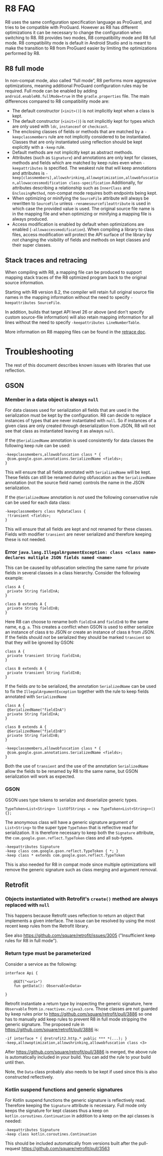 # R8 FAQ

R8 uses the same configuration specification language as ProGuard, and tries to
be compatible with ProGuard. However as R8 has different optimizations it can be
necessary to change the configuration when switching to R8. R8 provides two
modes, R8 compatibility mode and R8 full mode. R8 compatibility mode is default
in Android Studio and is meant to make the transition to R8 from ProGuard easier
by limiting the optimizations performed by R8.

## R8 full mode
In non-compat mode, also called “full mode”, R8 performs more aggressive
optimizations, meaning additional ProGuard configuration rules may be required.
Full mode can be enabled by adding `android.enableR8.fullMode=true` in the
`gradle.properties` file. The main differences compared to R8 compatibility mode
are:

- The default constructor (`<init>()`) is not implicitly kept when a class is
kept.
- The default constructor (`<init>()`) is not implicitly kept for types which
are only used with `ldc`, `instanceof` or `checkcast`.
- The enclosing classes of fields or methods that are matched by a
`-keepclassmembers` rule are not implicitly considered to be instantiated.
Classes that are only instantiated using reflection should be kept explicitly
with a `-keep` rule.
- Default methods are not implicitly kept as abstract methods.
- Attributes (such as `Signature`) and annotations are only kept for classes,
methods and fields which are matched by keep rules even when `-keepattributes`
is specified. The weakest rule that will keep annotations and attributes is 
`-keep[classmembers],allowshrinking,allowoptimization,allowobfuscation,allowaccessmodification class-specification`
Additionally, for attributes describing a relationship such as `InnerClass` and
`EnclosingMethod`, non-compat mode requires both endpoints being kept.
- When optimizing or minifying the `SourceFile` attribute will always be
rewritten to `SourceFile` unless `-renamesourcefileattribute` is used in which
case the provided value is used. The original source file name is in the mapping
file and when optimizing or minifying a mapping file is always produced.
- Access modification is enabled by default when optimizations are enabled
(`-allowaccessmodification`). When compiling a library to class files, access
modification will protect the API surface of the library by *not* changing the
visibility of fields and methods on kept classes and their super classes.

## Stack traces and retracing
When compiling with R8, a mapping file can be produced to support mapping stack
traces of the R8 optimized program back to the original source information.

Starting with R8 version 8.2, the compiler will retain full original source file
names in the mapping information without the need to specify
`-keepattributes SourceFile`.

In addition, builds that target API level 26 or above (and don't specify custom
source-file information) will also retain mapping information for all lines
without the need to specify `-keepattributes LineNumberTable`.

More information on R8 mapping files can be found in the [retrace doc](doc/retrace.md).

# Troubleshooting

The rest of this document describes known issues with libraries that use
reflection.

## GSON

### Member in a data object is always `null`

For data classes used for serialization all fields that are used in the
serialization must be kept by the configuration. R8 can decide to replace
instances of types that are never instantiated with `null`. So if instances of a
given class are only created through deserialization from JSON, R8 will not see
that class as instantiated leaving it as always `null`.

If the `@SerializedName` annotation is used consistently for data classes the
following keep rule can be used:

```
-keepclassmembers,allowobfuscation class * {
 @com.google.gson.annotations.SerializedName <fields>;
}
```

This will ensure that all fields annotated with `SerializedName` will be
kept. These fields can still be renamed during obfuscation as the
`SerializedName` annotation (not the source field name) controls the name in the
JSON serialization.

If the `@SerializedName` annotation is _not_ used the following conservative
rule can be used for each data class:

```
-keepclassmembers class MyDataClass {
 !transient <fields>;
}
```

This will ensure that all fields are kept and not renamed for these
classes. Fields with modifier `transient` are never serialized and therefore
keeping these is not needed.

### Error `java.lang.IllegalArgumentException: class <class name> declares multiple JSON fields named <name>`

This can be caused by obfuscation selecting the same name for private fields in
several classes in a class hierarchy. Consider the following example:

```
class A {
 private String fieldInA;
}

class B extends A {
 private String fieldInB;
}
```

Here R8 can choose to rename both `fieldInA` and `fieldInB` to the same name,
e.g. `a`. This creates a conflict when GSON is used to either serialize an
instance of class `B` to JSON or create an instance of class `B` from JSON. If
the fields should _not_ be serialized they should be marked `transient` so that
they will be ignored by GSON:

```
class A {
 private transient String fieldInA;
}

class B extends A {
 private transient String fieldInB;
}
```

If the fields _are_ to be serialized, the annotation `SerializedName` can be
used to fix the `IllegalArgumentException` together with the rule to keep fields
annotated with `SerializedName`

```
class A {
 @SerializedName("fieldInA")
 private String fieldInA;
}

class B extends A {
 @SerializedName("fieldInB")
 private String fieldInB;
}
```

```
-keepclassmembers,allowobfuscation class * {
 @com.google.gson.annotations.SerializedName <fields>;
}
```


Both the use of `transient` and the use of the annotation `SerializedName` allow
the fields to be renamed by R8 to the same name, but GSON serialization will
work as expected.

### GSON

GSON uses type tokens to serialize and deserialize generic types.

```TypeToken<List<String>> listOfStrings = new TypeToken<List<String>>() {};```

The anonymous class will have a generic signature argument of `List<String>` to
the super type `TypeToken` that is reflective read for serialization. It
is therefore necessary to keep both the `Signature` attribute, the
`com.google.gson.reflect.TypeToken` class and all sub-types.

```
-keepattributes Signature
-keep class com.google.gson.reflect.TypeToken { *; }
-keep class * extends com.google.gson.reflect.TypeToken
```

This is also needed for R8 in compat mode since multiple optimizations will
remove the generic signature such as class merging and argument removal.

## Retrofit

### Objects instantiated with Retrofit's `create()` method are always replaced with `null`

This happens because Retrofit uses reflection to return an object that
implements a given interface. The issue can be resolved by using the most recent
keep rules from the Retrofit library.

See also https://github.com/square/retrofit/issues/3005 ("Insufficient keep
rules for R8 in full mode").

### Return type must be parameterized

Consider a service as the following:
```
interface Api {

    @GET("<uri>")
    fun getData(): Observable<Data>

}
```

Retrofit instantiate a return type by inspecting the generic signature, here
`Observable` from `io.reactivex.rxjava3.core`. Those classes are not guarded by
keep rules prior to https://github.com/square/retrofit/pull/3886 so one has to
manually add keep rules to prevent R8 in full mode stripping the generic
signature. The proposed rule in https://github.com/square/retrofit/pull/3886 is:
```
-if interface * { @retrofit2.http.* public *** *(...); }
-keep,allowoptimization,allowshrinking,allowobfuscation class <3>
```
After https://github.com/square/retrofit/pull/3886 is merged, the above rule
is automatically included in your build. You can add the rule to your build
until then.

Note, the `Data` class probably also needs to be kept if used since this is
also constructed reflectively.

### Kotlin suspend functions and generic signatures

For Kotlin suspend functions the generic signature is reflectively read.
Therefore keeping the `Signature` attribute is necessary. Full mode only keeps
the signature for kept classes thus a keep on `kotlin.coroutines.Continuation` in
addition to a keep on the api classes is needed:
```
-keepattributes Signature
-keep class kotlin.coroutines.Continuation
```

This should be included automatically from versions built after the pull-request
https://github.com/square/retrofit/pull/3563

